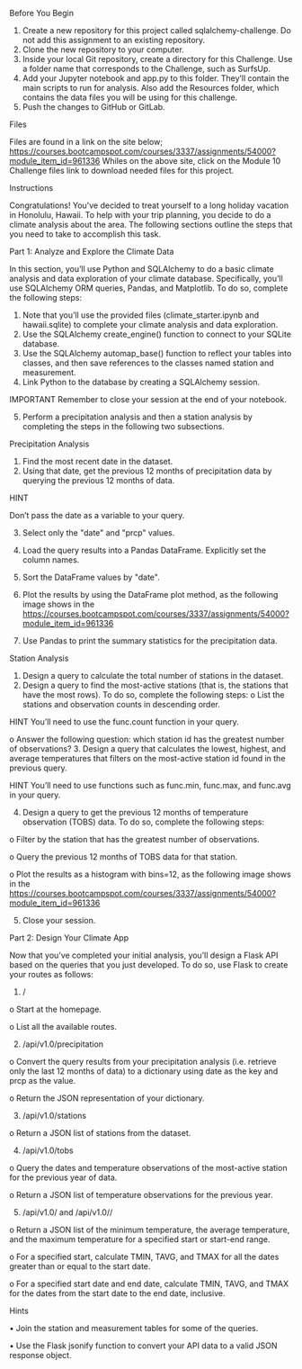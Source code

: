 Before You Begin

1.	Create a new repository for this project called sqlalchemy-challenge. Do not add this assignment to an existing repository.
2.	Clone the new repository to your computer.
3.	Inside your local Git repository, create a directory for this Challenge. Use a folder name that corresponds to the Challenge, such as SurfsUp.
4.	Add your Jupyter notebook and app.py to this folder. They’ll contain the main scripts to run for analysis. Also add the Resources folder, which contains the data files you will be using for this challenge.
5.	Push the changes to GitHub or GitLab.

Files

Files are found in a link on the site below;
https://courses.bootcampspot.com/courses/3337/assignments/54000?module_item_id=961336
Whiles on the above site, click on the Module 10 Challenge files link to download needed files for this project.

Instructions

Congratulations! You've decided to treat yourself to a long holiday vacation in Honolulu, Hawaii. To help with your trip planning, you decide to do a climate analysis about the area. The following sections outline the steps that you need to take to accomplish this task.

Part 1: Analyze and Explore the Climate Data

In this section, you’ll use Python and SQLAlchemy to do a basic climate analysis and data exploration of your climate database. Specifically, you’ll use SQLAlchemy ORM queries, Pandas, and Matplotlib. To do so, complete the following steps:

1.	Note that you’ll use the provided files (climate_starter.ipynb and hawaii.sqlite) to complete your climate analysis and data exploration.
2.	Use the SQLAlchemy create_engine() function to connect to your SQLite database.
3.	Use the SQLAlchemy automap_base() function to reflect your tables into classes, and then save references to the classes named station and measurement.
4.	Link Python to the database by creating a SQLAlchemy session.

IMPORTANT
Remember to close your session at the end of your notebook.

5.	Perform a precipitation analysis and then a station analysis by completing the steps in the following two subsections.

Precipitation Analysis
1.	Find the most recent date in the dataset.
2.	Using that date, get the previous 12 months of precipitation data by querying the previous 12 months of data.

HINT

Don’t pass the date as a variable to your query.

3.	Select only the "date" and "prcp" values.
4.	Load the query results into a Pandas DataFrame. Explicitly set the column names.
5.	Sort the DataFrame values by "date".
6.	Plot the results by using the DataFrame plot method, as the following image shows in the https://courses.bootcampspot.com/courses/3337/assignments/54000?module_item_id=961336
 
7.	Use Pandas to print the summary statistics for the precipitation data.

Station Analysis
1.	Design a query to calculate the total number of stations in the dataset.
2.	Design a query to find the most-active stations (that is, the stations that have the most rows). To do so, complete the following steps:
o	List the stations and observation counts in descending order.

HINT
You’ll need to use the func.count function in your query.

o	Answer the following question: which station id has the greatest number of observations?
3.	Design a query that calculates the lowest, highest, and average temperatures that filters on the most-active station id found in the previous query.

HINT
You’ll need to use functions such as func.min, func.max, and func.avg in your query.

4.	Design a query to get the previous 12 months of temperature observation (TOBS) data. To do so, complete the following steps:

o	Filter by the station that has the greatest number of observations.

o	Query the previous 12 months of TOBS data for that station.

o	Plot the results as a histogram with bins=12, as the following image shows in the https://courses.bootcampspot.com/courses/3337/assignments/54000?module_item_id=961336
 
5.	Close your session.

Part 2: Design Your Climate App

Now that you’ve completed your initial analysis, you’ll design a Flask API based on the queries that you just developed. To do so, use Flask to create your routes as follows:

1.	/

o	Start at the homepage.

o	List all the available routes.

2.	/api/v1.0/precipitation

o	Convert the query results from your precipitation analysis (i.e. retrieve only the last 12 months of data) to a dictionary using date as the key and prcp as the value.

o	Return the JSON representation of your dictionary.

3.	/api/v1.0/stations

o	Return a JSON list of stations from the dataset.

4.	/api/v1.0/tobs

o	Query the dates and temperature observations of the most-active station for the previous year of data.

o	Return a JSON list of temperature observations for the previous year.

5.	/api/v1.0/<start> and /api/v1.0/<start>/<end>

o	Return a JSON list of the minimum temperature, the average temperature, and the maximum temperature for a specified start or start-end range.

o	For a specified start, calculate TMIN, TAVG, and TMAX for all the dates greater than or equal to the start date.

o	For a specified start date and end date, calculate TMIN, TAVG, and TMAX for the dates from the start date to the end date, inclusive.

Hints

•	Join the station and measurement tables for some of the queries.

•	Use the Flask jsonify function to convert your API data to a valid JSON response object.
